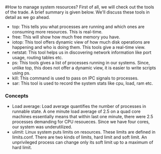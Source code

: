 #How to manage system resources?
First of all, we will check out the tools of the trade. A brief summary is given below. We'll discuss these tools in detail as we go ahead.

* top: This tells you what processes are running and which ones are consuming more resources. This is real-time.
* free: This will show how much free memory you have.
* iotop: This tool offers dynamic view of how much disk operations are happening and who is doing them. This tools give a real-time view.
* netstat: This tool helps us in discovering network information like port usage, routing tables etc.
* ps: This tools gives a list of processes running in our systems. Since, unlike top, this does not offer a dynamic view, it is easier to write scripts using ps.
* kill: This command is used to pass on IPC signals to processes.
* sar: This tool is used to record the system stats like cpu, load, ram etc.

### Concepts
* Load average: Load average quantifies the number of processes in runnable state. A one minute load average of 2.5 on a quad core machines essentially means that within last one minute, there were 2.5 processes demanding for CPU resoueces. Since we have four cores, our system was underutilized. 
* ulimit: Linux system puts limits on resources. These limits are defined in limits.conf. There are two kinds of limits, hard limit and soft limit. An unprivileged process can change only its soft limit up to a maximum of hard limit.
